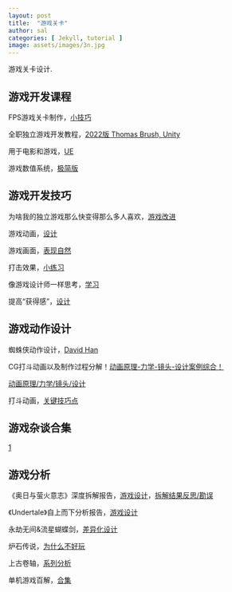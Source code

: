 ```yaml
---
layout: post
title:  "游戏关卡"
author: sal
categories: [ Jekyll, tutorial ]
image: assets/images/3n.jpg
---
```

游戏关卡设计.


## 游戏开发课程

FPS游戏关卡制作，[小技巧](https://www.bilibili.com/video/BV1fa4y1y7W8/?spm_id_from=333.999.0.0&vd_source=843d2f88a344d4bca0c6c0456efb4839)

全职独立游戏开发教程，[2022版 Thomas Brush, Unity](https://www.bilibili.com/video/BV16g4y127Tv/?spm_id_from=333.999.0.0&vd_source=843d2f88a344d4bca0c6c0456efb4839)

用于电影和游戏，[UE](https://space.bilibili.com/205136959/channel/collectiondetail?sid=1643404)

游戏数值系统，[极简版](https://www.bilibili.com/video/BV1Ke411S76f/?spm_id_from=333.999.0.0&vd_source=843d2f88a344d4bca0c6c0456efb4839)


## 游戏开发技巧

为啥我的独立游戏那么快变得那么多人喜欢，[游戏改进](https://www.bilibili.com/video/BV1TK4y1i726/?spm_id_from=333.999.0.0&vd_source=843d2f88a344d4bca0c6c0456efb4839)


游戏动画，[设计](https://www.bilibili.com/video/BV1fe411e7D5/?spm_id_from=333.999.0.0&vd_source=843d2f88a344d4bca0c6c0456efb4839)

游戏画面，[表现自然](https://www.bilibili.com/video/BV1f64y1K7GR/?spm_id_from=333.999.0.0&vd_source=843d2f88a344d4bca0c6c0456efb4839)

打击效果，[小练习](https://www.bilibili.com/video/BV1fc411U7TG/?spm_id_from=333.999.0.0&vd_source=843d2f88a344d4bca0c6c0456efb4839)

像游戏设计师一样思考，[学习](https://www.bilibili.com/video/BV1Jw41137NF/?spm_id_from=333.999.0.0&vd_source=843d2f88a344d4bca0c6c0456efb4839)

提高“获得感”，[设计](https://www.bilibili.com/video/BV1Rx4y137ct/?spm_id_from=333.788&vd_source=843d2f88a344d4bca0c6c0456efb4839)



## 游戏动作设计

蜘蛛侠动作设计，[David Han](https://www.bilibili.com/video/BV1vK4y1B7WC/?spm_id_from=333.999.0.0&vd_source=843d2f88a344d4bca0c6c0456efb4839)

CG打斗动画以及制作过程分解！[动画原理-力学-镜头-设计案例综合！](https://www.bilibili.com/video/BV1gQ4y1L768/?spm_id_from=333.999.0.0&vd_source=843d2f88a344d4bca0c6c0456efb4839)

[动画原理/力学/镜头/设计](https://www.bilibili.com/video/BV1NW4y1w7Jx/?spm_id_from=333.788.recommend_more_video.-1&vd_source=843d2f88a344d4bca0c6c0456efb4839)

打斗动画，[关键技巧点](https://www.bilibili.com/video/BV1Cb4y1L7zC/?spm_id_from=333.999.0.0&vd_source=843d2f88a344d4bca0c6c0456efb4839)

## 游戏杂谈合集

[1](https://www.bilibili.com/video/BV1z14y127yz/?spm_id_from=333.999.0.0&vd_source=843d2f88a344d4bca0c6c0456efb4839)


## 游戏分析

《奥日与萤火意志》深度拆解报告，[游戏设计](https://www.bilibili.com/video/BV1Ju4y1M7Qt/?spm_id_from=333.999.0.0&vd_source=843d2f88a344d4bca0c6c0456efb4839)，[拆解结果反思/勘误](https://www.bilibili.com/video/BV13c411k7zH/?spm_id_from=333.788&vd_source=843d2f88a344d4bca0c6c0456efb4839)


《Undertale》自上而下分析报告，[游戏设计](https://www.bilibili.com/video/BV1nw41137dY/?spm_id_from=333.999.0.0&vd_source=843d2f88a344d4bca0c6c0456efb4839)


永劫无间&流星蝴蝶剑，[差异化设计](https://www.bilibili.com/video/BV12b4y1G7oF/?spm_id_from=333.788&vd_source=843d2f88a344d4bca0c6c0456efb4839)


炉石传说，[为什么不好玩](https://www.bilibili.com/video/BV1z5411q7Py/?spm_id_from=333.788&vd_source=843d2f88a344d4bca0c6c0456efb4839)

上古卷轴，[系列分析](https://www.bilibili.com/video/BV1aQ4y177u5/?spm_id_from=333.999.0.0&vd_source=843d2f88a344d4bca0c6c0456efb4839)

单机游戏百解，[合集](https://www.bilibili.com/video/BV1Js4y1P7Pb/?spm_id_from=333.999.0.0)